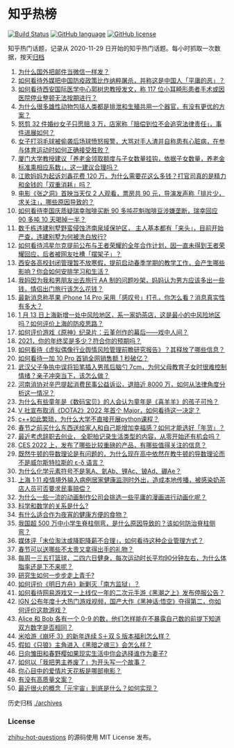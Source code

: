# 知乎热榜
[![Build Status](https://github.com/ToWeLong/zhihu-hot-questions/workflows/CI/badge.svg)](https://github.com/ToWeLong/zhihu-hot-questions/actions)
[![GitHub language](https://img.shields.io/badge/language-golang-orange.svg)](https://golang.org/)
[![GitHub license](https://img.shields.io/github/license/ToWeLong/zhihu-hot-questions)](https://github.com/ToWeLong/zhihu-hot-questions/blob/main/LICENSE)

知乎热门话题，记录从 2020-11-29 日开始的知乎热门话题。每小时抓取一次数据，按天[归档](./archives)

<!-- BEGIN -->

1. [为什么国外把邮件当微信一样发？](https://www.zhihu.com/question/327715169)
1. [如何看待外媒把中国防疫政策比作纳粹屠杀，并称这是中国人「平庸的恶」？](https://www.zhihu.com/question/511347153)
1. [如何看待西安国际医学中心郭树忠教授发文，称 117 位小耳畸形患者手术或因医院停业整顿无法按期进行？](https://www.zhihu.com/question/511430580)
1. [为什么很多雄性动物包括人类都是排泄和生殖共用一个器官，有没有更优的方案？](https://www.zhihu.com/question/360529805)
1. [怒剪 32 件婚纱女子只愿赔 3 万，店家称「赔偿到位不会追究法律责任」，事件进展如何？](https://www.zhihu.com/question/511471368)
1. [女子打羽毛球被偷袭后场球愤怒报警，大骂对手人渣并自称患有心脏病，在参与体育运动时如何正确接受胜败？](https://www.zhihu.com/question/511218615)
1. [厦门大学教授建议「养老金领取额度与子女数量挂钩，依据子女数量，养老金标准乘相应系数」，这一建议合理吗？](https://www.zhihu.com/question/511477898)
1. [江歌妈妈为起诉刘鑫花费 120 万，为什么需要花这么多钱？打官司真的是精力和金钱的「双重消耗」吗？](https://www.zhihu.com/question/511124943)
1. [电影《张之洞》首映当天仅 2 人观看，票房共 90 元，导演发声称「排片少，求关注」，哪些原因导致的？](https://www.zhihu.com/question/511303849)
1. [如何看待李国庆质疑瑞幸咖啡买断 90 多吨花魁咖啡豆涉嫌垄断，瑞幸回应 90 多吨 10 天喝掉一半？](https://www.zhihu.com/question/511183361)
1. [数千栋违建别墅野蛮侵蚀济南泉域保护区， 主人基本都有「来头」，目前开始严查，违建别墅为何被洗白放行?](https://www.zhihu.com/question/511298458)
1. [如何看待鸿星尔克提前公布与王者荣耀的全年合作计划，因一直未得到王者荣耀回应，后者被网友吐槽「摆架子」？](https://www.zhihu.com/question/511482965)
1. [西安各高校封闭管理暂不放寒假，提前启动春季学期的教学工作，会产生哪些影响？你会如何安排学习和生活？](https://www.zhihu.com/question/511464716)
1. [我妈因为我和男朋友出去旅行 AA 制的问题吵架，妈妈认为男方应该多出一些钱，情侣出门旅行该怎么花钱？](https://www.zhihu.com/question/511145787)
1. [最新消息称苹果 iPhone 14 Pro 采用「感叹号」打孔，你怎么看？消息真实性有多大？](https://www.zhihu.com/question/511307890)
1. [1 月 13 日上海新增一处中风险地区，系一家奶茶店，这是最小的中风险地区吗？如何评价上海的防疫思路？](https://www.zhihu.com/question/511429249)
1. [如何评价游戏《原神》纪录片：云堇创作的幕后——戏中人间？](https://www.zhihu.com/question/511484325)
1. [2021，你的年终奖是多少？符合你的预期吗？](https://www.zhihu.com/question/511057078)
1. [如何看待《虚拟偶像行业舆情风险管理前瞻研究报告》？其释放了哪些信息？](https://www.zhihu.com/question/511308520)
1. [如何看待一加 10 Pro 首销全网销售额 1 秒破亿？](https://www.zhihu.com/question/511389322)
1. [武汉父子争执中误将铅笔插入男孩后脑勺 7cm，为何父母教育子女时很难控制情绪？亲子冲突当下，该怎么做？](https://www.zhihu.com/question/511430261)
1. [河南消协对辛巴提起消费民事公益诉讼，退赔近 8000 万，如何从法律角度分析这一情况？](https://www.zhihu.com/question/511515850)
1. [为什么有些童年是《数码宝贝》的人会认为童年是《喜羊羊》的孩子可怜？](https://www.zhihu.com/question/509954331)
1. [V 社宣布取消《DOTA2》2022 年首个 Major，如何看待这一决定？](https://www.zhihu.com/question/511296883)
1. [c++如此繁琐，为什么大学不直接开展python课程？](https://www.zhihu.com/question/511103659)
1. [春节之前买什么东西送给家人和自己能增加幸福感？如何才能选好「年货」？](https://www.zhihu.com/question/511306860)
1. [最近考虑辞职去创业， 全职拍记录生活类型的内容，从零开始还有机会吗？](https://www.zhihu.com/question/511347886)
1. [CES 2022 上，发布了哪些比较重磅的产品，有哪些值得关注的信息？](https://www.zhihu.com/question/509948384)
1. [既然牛顿的导数理论是有问题的，为什么现在高中依然在教牛顿的导数理论而不是威尔斯特拉斯的 ε-δ 语言？](https://www.zhihu.com/question/510551931)
1. [为什么化学元素符号不是氢A、氦Ab、锂Ac、铍Ad、硼Ae？](https://www.zhihu.com/question/509035793)
1. [上海 1·11 疫情境外输入病例居家健康监测时外出，造成本地传播，被感染奶茶店人员可否要求民事赔偿？](https://www.zhihu.com/question/511404921)
1. [为什么一些一流的动画制作公司会挑选一些平庸的漫画进行动画化呢？](https://www.zhihu.com/question/509774783)
1. [科学和数学的关系是什么?](https://www.zhihu.com/question/509653234)
1. [有什么适合作为夜宵的健康方便的食物？](https://www.zhihu.com/question/21682910)
1. [我国超 500 万中小学生脊柱侧弯，是什么原因导致的？该如何防治脊柱侧弯？](https://www.zhihu.com/question/511298554)
1. [媒体评「末位淘汰或降职降薪不合理」，如何看待这种企业管理方式？](https://www.zhihu.com/question/511481738)
1. [春节可以送哪些不太贵又拿得出手的礼物？](https://www.zhihu.com/question/511317611)
1. [每周一三五打篮球，二四六日健身，每次运动时长平均90分钟左右，为什么体脂率还是下不来呢？](https://www.zhihu.com/question/510393196)
1. [研究生如何一步步走上青千?](https://www.zhihu.com/question/509351139)
1. [如何评价《明日方舟》新剿灭「南方监狱」？](https://www.zhihu.com/question/511255655)
1. [如何看待网易游戏又一上线仅一年的二次元手游《黑潮之上》发布停服公告？](https://www.zhihu.com/question/511257901)
1. [IGN 公布年度十大热门游戏视频，国产大作《黑神话:悟空》夺得第二，你如何评价这款游戏？](https://www.zhihu.com/question/509872747)
1. [Alice 和 Bob 各有一个 0-9 的数，他们怎样能在不暴露自己数的前提下知道双方数字是否相同？](https://www.zhihu.com/question/468712310)
1. [米哈游《崩坏 3》的新年连续 S＋双 S 版本福利怎么样？](https://www.zhihu.com/question/511129270)
1. [假如《只狼》主角进入《黑暗之魂三》会怎么样？](https://www.zhihu.com/question/509289548)
1. [日向雏田和春野樱如果现实生活中你会选择谁作为妻子?](https://www.zhihu.com/question/401865762)
1. [如何以「我把男主养废了」为开头写一个故事？](https://www.zhihu.com/question/437462244)
1. [你心目中的爱情片天花板是哪部电影？](https://www.zhihu.com/question/479504373)
1. [有没有高质量文案？](https://www.zhihu.com/question/509962090)
1. [最近很火的概念「元宇宙」到底是什么？如何实现？](https://www.zhihu.com/question/493364990)

<!-- END -->

历史归档 [./archives](./archives)


### License
[zhihu-hot-questions](https://github.com/towelong/zhihu-hot-questions) 的源码使用 MIT License 发布。